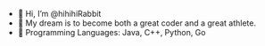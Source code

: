 - 👋 Hi, I’m @hihihiRabbit
- 👀 My dream is to become both a great coder and a great athlete.
- 🚀 Programming Languages: Java, C++, Python, Go


<!---
hihihiRabbit/hihihiRabbit is a ✨ special ✨ repository because its `README.md` (this file) appears on your GitHub profile.
You can click the Preview link to take a look at your changes.
--->
